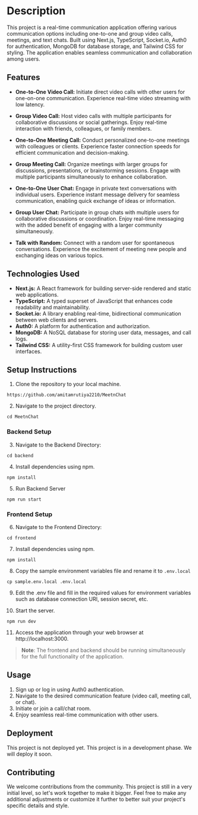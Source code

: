 # Description

This project is a real-time communication application offering various communication options including one-to-one and group video calls, meetings, and text chats. Built using Next.js, TypeScript, Socket.io, Auth0 for authentication, MongoDB for database storage, and Tailwind CSS for styling. The application enables seamless communication and collaboration among users.

## Features

- **One-to-One Video Call:** Initiate direct video calls with other users for one-on-one communication. Experience real-time video streaming with low latency.

- **Group Video Call:** Host video calls with multiple participants for collaborative discussions or social gatherings. Enjoy real-time interaction with friends, colleagues, or family members.

- **One-to-One Meeting Call:** Conduct personalized one-to-one meetings with colleagues or clients. Experience faster connection speeds for efficient communication and decision-making.

- **Group Meeting Call:** Organize meetings with larger groups for discussions, presentations, or brainstorming sessions. Engage with multiple participants simultaneously to enhance collaboration.

- **One-to-One User Chat:** Engage in private text conversations with individual users. Experience instant message delivery for seamless communication, enabling quick exchange of ideas or information.

- **Group User Chat:** Participate in group chats with multiple users for collaborative discussions or coordination. Enjoy real-time messaging with the added benefit of engaging with a larger community simultaneously.

- **Talk with Random:** Connect with a random user for spontaneous conversations. Experience the excitement of meeting new people and exchanging ideas on various topics.


## Technologies Used

- **Next.js:** A React framework for building server-side rendered and static web applications.
- **TypeScript:** A typed superset of JavaScript that enhances code readability and maintainability.
- **Socket.io:** A library enabling real-time, bidirectional communication between web clients and servers.
- **Auth0:** A platform for authentication and authorization.
- **MongoDB:** A NoSQL database for storing user data, messages, and call logs.
- **Tailwind CSS:** A utility-first CSS framework for building custom user interfaces.

## Setup Instructions

1. Clone the repository to your local machine.
```
https://github.com/amitamrutiya2210/MeetnChat
```

2. Navigate to the project directory.
```
cd MeetnChat
```

### Backend Setup

3. Navigate to the Backend Directory:
```
cd backend
```

4. Install dependencies using npm.
```
npm install
```

5. Run Backend Server
```
npm run start
```

### Frontend Setup

6. Navigate to the Frontend Directory:
```
cd frontend
```

7. Install dependencies using npm.
```
npm install
```

8. Copy the sample environment variables file and rename it to `.env.local`
```
cp sample.env.local .env.local
```

9. Edit the .env file and fill in the required values for environment variables such as database
connection URI, session secret, etc.

10. Start the server.
```
npm run dev
```

11. Access the application through your web browser at http://localhost:3000.

> **Note**: The frontend and backend should be running simultaneously for the full functionality of the application.

## Usage
1. Sign up or log in using Auth0 authentication.
2. Navigate to the desired communication feature (video call, meeting call, or chat).
3. Initiate or join a call/chat room.
4. Enjoy seamless real-time communication with other users.

## Deployment
This project is not deployed yet. This project is in a development phase. We will deploy it soon.

## Contributing
We welcome contributions from the community. This project is still in a very initial level, so let's work together to make it bigger. Feel free to make any additional adjustments or customize it further to better suit your project's specific details and style.